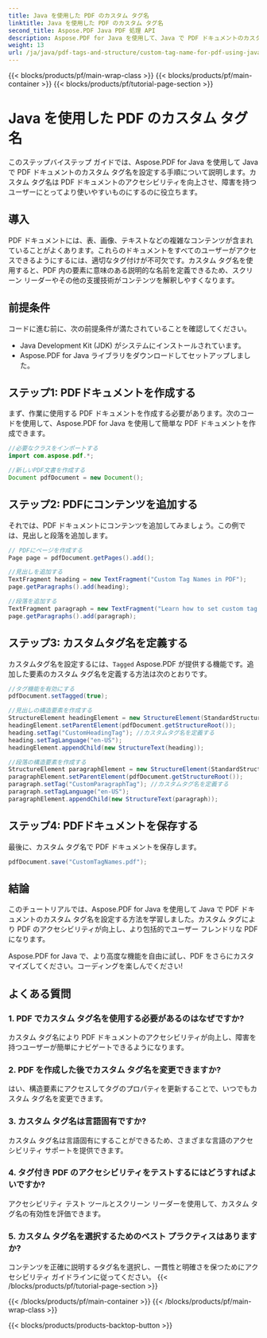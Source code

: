 ```yaml
---
title: Java を使用した PDF のカスタム タグ名
linktitle: Java を使用した PDF のカスタム タグ名
second_title: Aspose.PDF Java PDF 処理 API
description: Aspose.PDF for Java を使用して、Java で PDF ドキュメントのカスタム タグ名を設定する方法を学習します。
weight: 13
url: /ja/java/pdf-tags-and-structure/custom-tag-name-for-pdf-using-java/
---
```


{{< blocks/products/pf/main-wrap-class >}}
{{< blocks/products/pf/main-container >}}
{{< blocks/products/pf/tutorial-page-section >}}

# Java を使用した PDF のカスタム タグ名


このステップバイステップ ガイドでは、Aspose.PDF for Java を使用して Java で PDF ドキュメントのカスタム タグ名を設定する手順について説明します。カスタム タグ名は PDF ドキュメントのアクセシビリティを向上させ、障害を持つユーザーにとってより使いやすいものにするのに役立ちます。

## 導入

PDF ドキュメントには、表、画像、テキストなどの複雑なコンテンツが含まれていることがよくあります。これらのドキュメントをすべてのユーザーがアクセスできるようにするには、適切なタグ付けが不可欠です。カスタム タグ名を使用すると、PDF 内の要素に意味のある説明的な名前を定義できるため、スクリーン リーダーやその他の支援技術がコンテンツを解釈しやすくなります。

## 前提条件

コードに進む前に、次の前提条件が満たされていることを確認してください。

- Java Development Kit (JDK) がシステムにインストールされています。
- Aspose.PDF for Java ライブラリをダウンロードしてセットアップしました。

## ステップ1: PDFドキュメントを作成する

まず、作業に使用する PDF ドキュメントを作成する必要があります。次のコードを使用して、Aspose.PDF for Java を使用して簡単な PDF ドキュメントを作成できます。

```java
//必要なクラスをインポートする
import com.aspose.pdf.*;

//新しいPDF文書を作成する
Document pdfDocument = new Document();
```

## ステップ2: PDFにコンテンツを追加する

それでは、PDF ドキュメントにコンテンツを追加してみましょう。この例では、見出しと段落を追加します。

```java
// PDFにページを作成する
Page page = pdfDocument.getPages().add();

//見出しを追加する
TextFragment heading = new TextFragment("Custom Tag Names in PDF");
page.getParagraphs().add(heading);

//段落を追加する
TextFragment paragraph = new TextFragment("Learn how to set custom tag names for PDF documents.");
page.getParagraphs().add(paragraph);
```

## ステップ3: カスタムタグ名を定義する

カスタムタグ名を設定するには、`Tagged` Aspose.PDF が提供する機能です。追加した要素のカスタム タグ名を定義する方法は次のとおりです。

```java
//タグ機能を有効にする
pdfDocument.setTagged(true);

//見出しの構造要素を作成する
StructureElement headingElement = new StructureElement(StandardStructureTypes.H1);
headingElement.setParentElement(pdfDocument.getStructureRoot());
heading.setTag("CustomHeadingTag"); //カスタムタグ名を定義する
heading.setTagLanguage("en-US");
headingElement.appendChild(new StructureText(heading));

//段落の構造要素を作成する
StructureElement paragraphElement = new StructureElement(StandardStructureTypes.P);
paragraphElement.setParentElement(pdfDocument.getStructureRoot());
paragraph.setTag("CustomParagraphTag"); //カスタムタグ名を定義する
paragraph.setTagLanguage("en-US");
paragraphElement.appendChild(new StructureText(paragraph));
```

## ステップ4: PDFドキュメントを保存する

最後に、カスタム タグ名で PDF ドキュメントを保存します。

```java
pdfDocument.save("CustomTagNames.pdf");
```

## 結論

このチュートリアルでは、Aspose.PDF for Java を使用して Java で PDF ドキュメントのカスタム タグ名を設定する方法を学習しました。カスタム タグにより PDF のアクセシビリティが向上し、より包括的でユーザー フレンドリな PDF になります。

Aspose.PDF for Java で、より高度な機能を自由に試し、PDF をさらにカスタマイズしてください。コーディングを楽しんでください!

## よくある質問

### 1. PDF でカスタム タグ名を使用する必要があるのはなぜですか?
カスタム タグ名により PDF ドキュメントのアクセシビリティが向上し、障害を持つユーザーが簡単にナビゲートできるようになります。

### 2. PDF を作成した後でカスタム タグ名を変更できますか?
はい、構造要素にアクセスしてタグのプロパティを更新することで、いつでもカスタム タグ名を変更できます。

### 3. カスタム タグ名は言語固有ですか?
カスタム タグ名は言語固有にすることができるため、さまざまな言語のアクセシビリティ サポートを提供できます。

### 4. タグ付き PDF のアクセシビリティをテストするにはどうすればよいですか?
アクセシビリティ テスト ツールとスクリーン リーダーを使用して、カスタム タグ名の有効性を評価できます。

### 5. カスタム タグ名を選択するためのベスト プラクティスはありますか?
コンテンツを正確に説明するタグ名を選択し、一貫性と明確さを保つためにアクセシビリティ ガイドラインに従ってください。
{{< /blocks/products/pf/tutorial-page-section >}}

{{< /blocks/products/pf/main-container >}}
{{< /blocks/products/pf/main-wrap-class >}}

{{< blocks/products/products-backtop-button >}}

